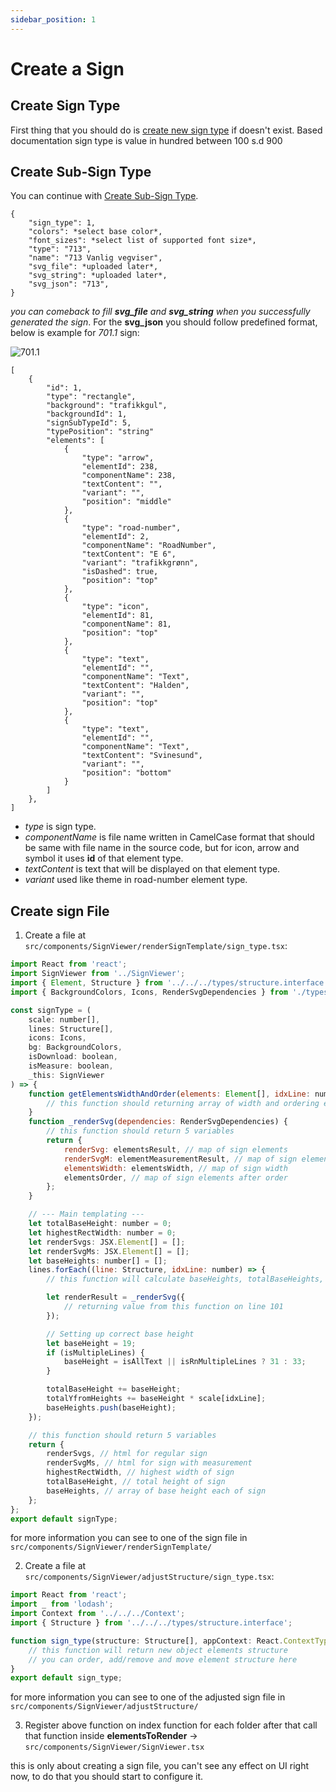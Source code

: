 ```yaml
---
sidebar_position: 1
---
```


# Create a Sign

## Create Sign Type

First thing that you should do is [create new sign type](https://api2.bdsamferdsel.no/sign_types/) if doesn't exist. Based documentation sign type is value in hundred between 100 s.d 900

## Create Sub-Sign Type

You can continue with [Create Sub-Sign Type](https://api2.bdsamferdsel.no/sign_sub_types/).

```
{
    "sign_type": 1,
    "colors": *select base color*,
    "font_sizes": *select list of supported font size*,
    "type": "713",
    "name": "713 Vanlig vegviser",
    "svg_file": *uploaded later*,
    "svg_string": *uploaded later*,
    "svg_json": "713",
}
```

_you can comeback to fill **svg_file** and **svg_string** when you successfully generated the sign_.
For the **svg_json** you should follow predefined format, below is example for _701.1_ sign:

<img src="/img/bds-sign/create-a-sign/sign-preview.svg" alt="701.1" width="" height="" />


```
[
    {
        "id": 1,
        "type": "rectangle",
        "background": "trafikkgul",
        "backgroundId": 1,
        "signSubTypeId": 5,
        "typePosition": "string"
        "elements": [
            {
                "type": "arrow",
                "elementId": 238,
                "componentName": 238,
                "textContent": "",
                "variant": "",
                "position": "middle"
            },
            {
                "type": "road-number",
                "elementId": 2,
                "componentName": "RoadNumber",
                "textContent": "E 6",
                "variant": "trafikkgrønn",
                "isDashed": true,
                "position": "top"
            },
            {
                "type": "icon",
                "elementId": 81,
                "componentName": 81,
                "position": "top"
            },
            {
                "type": "text",
                "elementId": "",
                "componentName": "Text",
                "textContent": "Halden",
                "variant": "",
                "position": "top"
            },
            {
                "type": "text",
                "elementId": "",
                "componentName": "Text",
                "textContent": "Svinesund",
                "variant": "",
                "position": "bottom"
            }
        ]
    },
]
```

- _type_ is sign type.
- _componentName_ is file name written in CamelCase format that should be same with file name in the source code, but for icon, arrow and symbol it uses **id** of that element type.
- _textContent_ is text that will be displayed on that element type.
- _variant_ used like theme in road-number element type.

## Create sign File

1. Create a file at `src/components/SignViewer/renderSignTemplate/sign_type.tsx`:

```jsx title="src/components/SignViewer/renderSignTemplate/sign_type.tsx"
import React from 'react';
import SignViewer from '../SignViewer';
import { Element, Structure } from '../../../types/structure.interface';
import { BackgroundColors, Icons, RenderSvgDependencies } from './types';

const signType = (
	scale: number[],
	lines: Structure[],
	icons: Icons,
	bg: BackgroundColors,
	isDownload: boolean,
	isMeasure: boolean,
	_this: SignViewer
) => {
	function getElementsWidthAndOrder(elements: Element[], idxLine: number, roadNumberWidth: number) {
		// this function should returning array of width and ordering elements based on index position
	}
	function _renderSvg(dependencies: RenderSvgDependencies) {
		// this function should return 5 variables
		return {
			renderSvg: elementsResult, // map of sign elements
			renderSvgM: elementMeasurementResult, // map of sign elements with measurement
			elementsWidth: elementsWidth, // map of sign width
			elementsOrder, // map of sign elements after order
		};
	}

	// --- Main templating ---
	let totalBaseHeight: number = 0;
	let highestRectWidth: number = 0;
	let renderSvgs: JSX.Element[] = [];
	let renderSvgMs: JSX.Element[] = [];
	let baseHeights: number[] = [];
	lines.forEach((line: Structure, idxLine: number) => {
		// this function will calculate baseHeights, totalBaseHeights, and highestRectWidth

		let renderResult = _renderSvg({
			// returning value from this function on line 101
		});

		// Setting up correct base height
		let baseHeight = 19;
		if (isMultipleLines) {
			baseHeight = isAllText || isRnMultipleLines ? 31 : 33;
		}

		totalBaseHeight += baseHeight;
		totalYfromHeights += baseHeight * scale[idxLine];
		baseHeights.push(baseHeight);
	});

	// this function should return 5 variables
	return {
		renderSvgs, // html for regular sign
		renderSvgMs, // html for sign with measurement
		highestRectWidth, // highest width of sign
		totalBaseHeight, // total height of sign
		baseHeights, // array of base height each of sign
	};
};
export default signType;
```

for more information you can see to one of the sign file in `src/components/SignViewer/renderSignTemplate/`

2. Create a file at `src/components/SignViewer/adjustStructure/sign_type.tsx`:

```jsx title="src/components/SignViewer/adjustStructure/sign_type.tsx"
import React from 'react';
import _ from 'lodash';
import Context from '../../../Context';
import { Structure } from '../../../types/structure.interface';

function sign_type(structure: Structure[], appContext: React.ContextType<typeof Context>) {
	// this function will return new object elements structure
	// you can order, add/remove and move element structure here
}
export default sign_type;
```

for more information you can see to one of the adjusted sign file in `src/components/SignViewer/adjustStructure/`

3. Register above function on index function for each folder after that call that function inside **elementsToRender** → `src/components/SignViewer/SignViewer.tsx`

this is only about creating a sign file, you can't see any effect on UI right now, to do that you should start to configure it.
